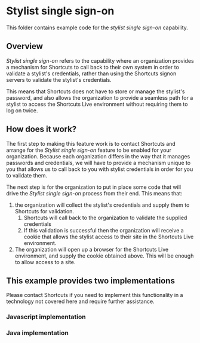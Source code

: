 # Stylist single sign-on

This folder contains example code for the _stylist single sign-on_ 
capability.

## Overview

_Stylist single sign-on_ refers to the capability where an organization
provides a mechanism for Shortcuts to call back to their own system in
order to validate a stylist's credentials, rather than using the Shortcuts
signon servers to validate the stylist's credentials.

This means that Shortcuts does not have to store or manage the stylist's 
password, and also allows the organization to provide a seamless path
for a stylist to access the Shortcuts Live environment without requiring
them to log on twice.

## How does it work?

The first step to making this feature work is to contact Shortcuts and 
arrange for the _Stylist single sign-on_ feature to be enabled for your
organization. Because each organization differs in the way that it manages
passwords and credentials, we will have to provide a mechanism unique to
you that allows us to call back to you with stylist credentials in order
for you to validate them.

The next step is for the organization to put in place some code that will
drive the _Stylist single sign-on_ process from their end. This means that:

1. the organization will collect the stylist's credentials and supply them
to Shortcuts for validation.
    1. Shortcuts will call back to the organization to validate
    the supplied credentials  
    1. If this validation is successful then the organization will 
    receive a cookie that allows the stylist access to their 
    site in the Shortcuts Live environment.
1. The organization will open up a browser for the Shortcuts Live environment,
and supply the cookie obtained above. This will be enough to allow access
to a site.

## This example provides two implementations

Please contact Shortcuts if you need to implement this functionality 
in a technology not covered here and require further assistance.

### Javascript implementation


### Java implementation

